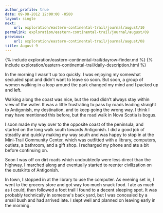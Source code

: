 ```yaml
---
author_profile: true
date: 09-08-2012 12:00:00 -0500
layout: single
next:
    url: exploration/eastern-continental-trail/journal/august/10
permalink: exploration/eastern-continental-trail/journal/august/09
previous:
    url: exploration/eastern-continental-trail/journal/august/08
title: August 9
---
```

{% include exploration/eastern-continental-trail/dayrow-finder.md %}
{% include exploration/eastern-continental-trail/daily-description.html %}

In the morning I wasn't up too quickly. I was enjoying my somewhat secluded spot and didn't want to leave so soon. But soon, a group of women walking in a loop around the park changed my mind and I packed up and left.

Walking along the coast was nice, but the road didn't always stay within view of the water. It was a little frustrating to pass by roads leading straight to Antigonish, my destination, and to keep going the wrong way. I think I may have mentioned this before, but the road walk in Nova Scotia is bogus.

I soon made my way over to the opposite coast of the peninsula, and started on the long walk south towards Antigonish. I did a good job of steadily and quickly making my way south and was happy to stop in at the Mini-Trail Community Center, which was outfitted with a library, computers, outlets, a bathroom, and a gift shop. I recharged my phone and ate a bit before continuing on.

Soon I was off on dirt roads which undoubtedly were less direct than the highway. I marched along and eventually started to reenter civilization on the outskirts of Antigonish.

In town, I stopped in at the library to use the computer. As evening set in, I went to the grocery store and got way too much snack food. I ate as much as I could, then followed a foot trail I found to a decent sleeping spot. It was probably technically in someone's back yard, but I was concealed by a small bush and had arrived late. I slept well and planned on leaving early in the morning.